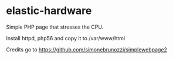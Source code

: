 elastic-hardware
==============

Simple PHP page that stresses the CPU.

Install httpd, php56 and copy it to /var/www/html

Credits go to https://github.com/simonebrunozzi/simplewebpage2

